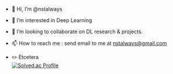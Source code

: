 - 👋 Hi, I’m @nstalways
- 👀 I’m interested in Deep Learning
- 💞️ I’m looking to collaborate on DL research & projects.
- 📫 How to reach me : send email to me at nstalways@gmail.com<br>

- ✏️ Etcetera<br>
[![Solved.ac Profile](http://mazassumnida.wtf/api/generate_badge?boj=nstalways)](https://solved.ac/nstalways)  


<!---
nstalways/nstalways is a ✨ special ✨ repository because its `README.md` (this file) appears on your GitHub profile.
You can click the Preview link to take a look at your changes.
--->
